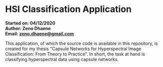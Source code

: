 # HSI Classification Application

**Started on: 04/12/2020**<br>
**Author: Zeno Dhaene**<br>
**Email: zeno.dhaene@gmail.com**

This application, of which the source code is available in this repository, is created for my thesis "Capsule Networks for Hyperspectral Image Classification: From Theory to Practice". In short, the task at hand is classifying hyperspectral data using capsule networks.